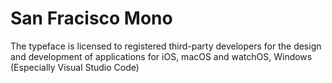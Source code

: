 # San Fracisco Mono

The typeface is licensed to registered third-party developers for the design and development of applications for iOS, macOS and watchOS, Windows (Especially Visual Studio Code)


